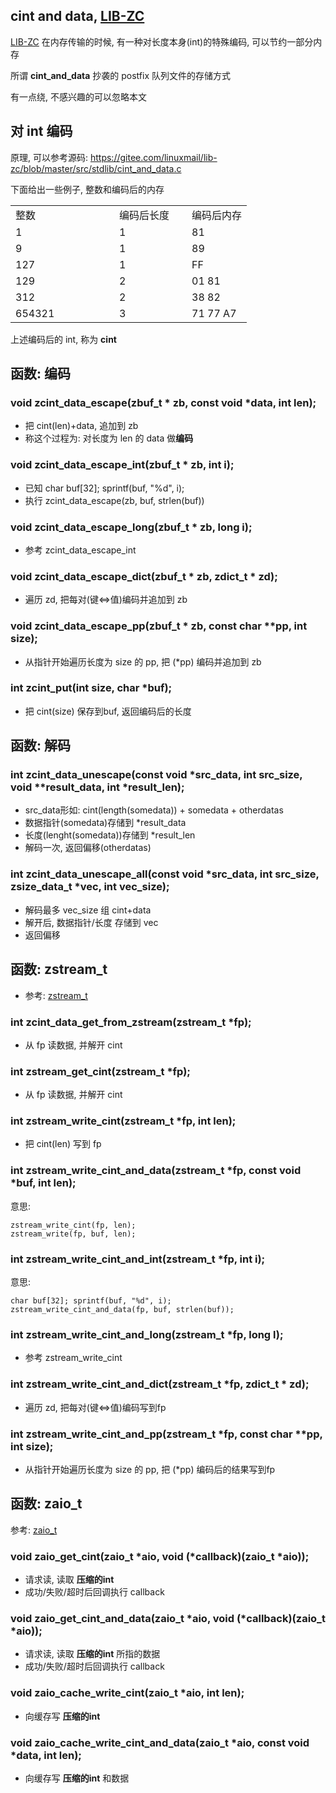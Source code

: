 <A name="readme_md" id="readme_md"></A>

## cint and data, [LIB-ZC](https://gitee.com/linuxmail/lib-zc#readme_md)

[LIB-ZC](https://gitee.com/linuxmail/lib-zc#readme_md) 在内存传输的时候,
有一种对长度本身(int)的特殊编码, 可以节约一部分内存

所谓 **cint_and_data** 抄袭的 postfix 队列文件的存储方式

有一点绕, 不感兴趣的可以忽略本文

## 对 int 编码

原理, 可以参考源码: https://gitee.com/linuxmail/lib-zc/blob/master/src/stdlib/cint_and_data.c

下面给出一些例子, 整数和编码后的内存

<table class="tbview" width="100%">
<tr><td width="150">整数</td><td width="100"><nobr>编码后长度</nobr></td><td>编码后内存</td></tr>
<tr><td>1</td><td>1</td><td>81</td></tr>
<tr><td>9</td><td>1</td><td>89</td></tr>
<tr><td>127</td><td>1</td><td>FF</td></tr>
<tr><td>129</td><td>2</td><td>01 81</td></tr>
<tr><td>312</td><td>2</td><td>38 82</td></tr>
<tr><td>654321</td><td>3</td><td>71 77 A7</td></tr>
</table>

上述编码后的 int, 称为 **cint**

## 函数: 编码

### void zcint_data_escape(zbuf_t * zb, const void *data, int len);

* 把 cint(len)+data, 追加到 zb
* 称这个过程为: 对长度为 len 的 data 做**编码**

### void zcint_data_escape_int(zbuf_t * zb, int i);

* 已知 char buf[32]; sprintf(buf, "%d", i);
* 执行 zcint_data_escape(zb, buf, strlen(buf))

### void zcint_data_escape_long(zbuf_t * zb, long i);

* 参考 zcint_data_escape_int

### void zcint_data_escape_dict(zbuf_t * zb, zdict_t * zd);

* 遍历 zd, 把每对(键&lt;=&gt;值)编码并追加到 zb

### void zcint_data_escape_pp(zbuf_t * zb, const char **pp, int size);

* 从指针开始遍历长度为 size 的 pp, 把 (*pp) 编码并追加到 zb

### int zcint_put(int size, char *buf);

* 把 cint(size) 保存到buf, 返回编码后的长度

## 函数: 解码

### int zcint_data_unescape(const void *src_data, int src_size, void **result_data, int *result_len);

* src_data形如: cint(length(somedata)) + somedata + otherdatas
* 数据指针(somedata)存储到  *result_data
* 长度(lenght(somedata))存储到 *result_len
* 解码一次, 返回偏移(otherdatas)

### int zcint_data_unescape_all(const void *src_data, int src_size, zsize_data_t *vec, int vec_size);

* 解码最多 vec_size 组 cint+data
* 解开后, 数据指针/长度 存储到 vec
* 返回偏移

## 函数: zstream_t

* 参考: [zstream_t](./stream.md)

### int zcint_data_get_from_zstream(zstream_t *fp);

* 从 fp 读数据, 并解开 cint

### int zstream_get_cint(zstream_t *fp);

* 从 fp 读数据, 并解开 cint

### int zstream_write_cint(zstream_t *fp, int len);

* 把 cint(len) 写到 fp

### int zstream_write_cint_and_data(zstream_t *fp, const void *buf, int len);

意思:
```
zstream_write_cint(fp, len);
zstream_write(fp, buf, len);
```

### int zstream_write_cint_and_int(zstream_t *fp, int i);

意思:
```
char buf[32]; sprintf(buf, "%d", i);
zstream_write_cint_and_data(fp, buf, strlen(buf));
```

### int zstream_write_cint_and_long(zstream_t *fp, long l);

* 参考 zstream_write_cint

### int zstream_write_cint_and_dict(zstream_t *fp, zdict_t * zd);

* 遍历 zd, 把每对(键&lt;=&gt;值)编码写到fp

### int zstream_write_cint_and_pp(zstream_t *fp, const char **pp, int size);

* 从指针开始遍历长度为 size 的 pp, 把 (*pp) 编码后的结果写到fp

## 函数: zaio_t

参考: [zaio_t](./aio.md)

### void zaio_get_cint(zaio_t *aio, void (*callback)(zaio_t *aio));

* 请求读, 读取 **压缩的int**
* 成功/失败/超时后回调执行 callback 

### void zaio_get_cint_and_data(zaio_t *aio, void (*callback)(zaio_t *aio));

* 请求读, 读取 **压缩的int** 所指的数据
* 成功/失败/超时后回调执行 callback 

### void zaio_cache_write_cint(zaio_t *aio, int len);

* 向缓存写 **压缩的int**

### void zaio_cache_write_cint_and_data(zaio_t *aio, const void *data, int len);

* 向缓存写 **压缩的int** 和数据

